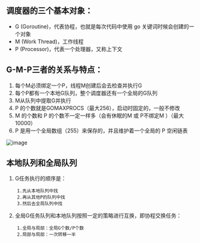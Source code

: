 
## 调度器的三个基本对象：
* G (Goroutine)，代表协程，也就是每次代码中使用 go 关键词时候会创建的一个对象
* M (Work Thread)，工作线程
* P (Processor)，代表一个处理器，又称上下文

## G-M-P三者的关系与特点：
1. 每个M必须绑定一个P，线程M创建后会去检查并执行G
2. 每个P都有一个本地G队列，整个调度器还有一个全局的G队列
3. M从队列中提取G并执行
4. P 的个数就是GOMAXPROCS（最大256），启动时固定的，一般不修改
5. M 的个数和 P 的个数不一定一样多（会有休眠的M 或 P不绑定M ）（最大10000）
6. P 是用一个全局数组（255）来保存的，并且维护着一个全局的 P 空闲链表

![image](https://lzblog.oss-cn-hangzhou.aliyuncs.com/blog/goschedule/g-m-p.png?x-oss-process=style/lzblog-print)

## 本地队列和全局队列

1. G任务执行的顺序是：
```$xslt
    1.先从本地队列中找
    2.再从其他P的队列中找
    3.然后去全局队列中找
```

2. 全局G任务队列和本地队列按照一定的策略进行互换，即协程交换任务：
```$xslt
    1.全局与局部：全局G个数/P个数
    2.局部与局部：一次转移一半
```



